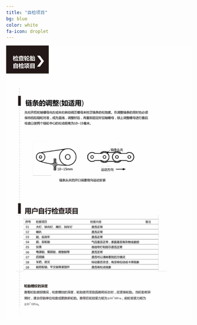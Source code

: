 ```yaml
---
title: "自检项目"
bg: blue
color: white
fa-icon: droplet
---
```


![image tooltip here](/img/images/7_01.jpg)